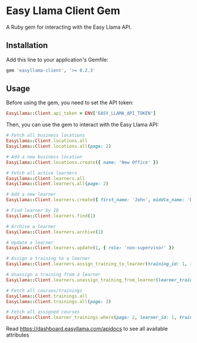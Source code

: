 # Easy Llama Client Gem

A Ruby gem for interacting with the Easy Llama API.

## Installation

Add this line to your application's Gemfile:

```ruby
gem 'easyllama-client', '>= 0.2.3'
```

## Usage

Before using the gem, you need to set the API token:

```ruby
EasyLlama::Client.api_token = ENV['EASY_LLAMA_API_TOKEN']
```

Then, you can use the gem to interact with the Easy Llama API:

```ruby
# Fetch all business locations
EasyLlama::Client.locations.all
EasyLlama::Client.locations.all(page: 2)

# Add a new business location
EasyLlama::Client.locations.create({ name: 'New Office' })

# Fetch all active learners
EasyLlama::Client.learners.all
EasyLlama::Client.learners.all(page: 2)

# Add a new learner
EasyLlama::Client.learners.create({ first_name: 'John', middle_name: 'Doe', last_name: 'Smith', title: 'SE', email: 'test@mail.com', phone: '123-456-7890', role: 'supervisor' })

# Find learner by ID
EasyLlama::Client.learners.find(1)

# Archive a learner
EasyLlama::Client.learners.archive(1)

# Update a learner
EasyLlama::Client.learners.update(1, { role: 'non-supervisor' })

# Assign a training to a learner
EasyLlama::Client.learners.assign_training_to_learner(training_id: 1, learner_id: 1)

# Unassign a training from a learner
EasyLlama::Client.learners.unassign_training_from_learner(learner_training_id: 1, learner_id: 1)

# Fetch all courses/trainings
EasyLlama::Client.trainings.all
EasyLlama::Client.trainings.all(page: 2)

# Fetch all assigned courses
EasyLlama::Client.learner_trainings.where(page: 2, learner_id: 1, training_id: 1, status: 'completed', sort: '-completed_at')
```

Read https://dashboard.easyllama.com/apidocs to see all available attributes


